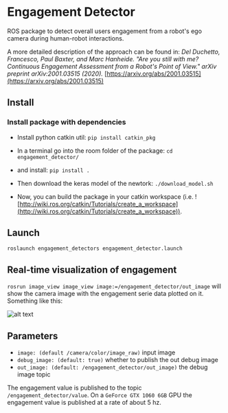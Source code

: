 # Engagement Detector

ROS package to detect overall users engagement from a robot's ego camera during human-robot interactions.

A more detailed description of the approach can be found in: 
*Del Duchetto, Francesco, Paul Baxter, and Marc Hanheide. "Are you still with me? Continuous Engagement Assessment from a Robot's Point of View." arXiv preprint arXiv:2001.03515 (2020).* [https://arxiv.org/abs/2001.03515](https://arxiv.org/abs/2001.03515)


## Install

### Install package with dependencies

- Install python catkin util: `pip install catkin_pkg`

- In a terminal go into the room folder of the package: `cd engagement_detector/`

 - and install: `pip install .`

- Then download the keras model of the newtork: `./download_model.sh`

- Now, you can build the package in your catkin workspace (i.e. ![http://wiki.ros.org/catkin/Tutorials/create_a_workspace](http://wiki.ros.org/catkin/Tutorials/create_a_workspace)). 

## Launch

`roslaunch engagement_detectors engagement_detector.launch`  


## Real-time visualization of engagement

`rosrun image_view image_view image:=/engagement_detector/out_image` will show the camera image with the engagement serie data plotted on it. Something like this:

![alt text](https://github.com/francescodelduchetto/engagement_detector/blob/master/imgs/gif0.gif "Engagement debug")


## Parameters

- `image: (default /camera/color/image_raw)` input image
- `debug_image: (default: true)` whether to publish the out debug image
- `out_image: (default: /engagement_detector/out_image)` the debug image topic

The engagement value is published to the topic `/engagement_detector/value`. On a `GeForce GTX 1060 6GB` GPU the engagement value is published at a rate of about 5 hz.
